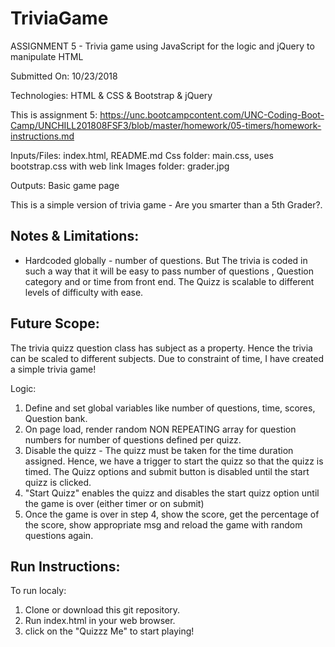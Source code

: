 # TriviaGame
ASSIGNMENT 5 - Trivia game using JavaScript for the logic and jQuery to manipulate HTML

Submitted On: 10/23/2018

Technologies: HTML & CSS & Bootstrap & jQuery

This is assignment 5: https://unc.bootcampcontent.com/UNC-Coding-Boot-Camp/UNCHILL201808FSF3/blob/master/homework/05-timers/homework-instructions.md

Inputs/Files: index.html, README.md 
Css folder: main.css,  uses bootstrap.css with web link
Images folder: grader.jpg

Outputs: Basic game page 

This is a simple version of trivia game - Are you smarter than a 5th Grader?.

Notes & Limitations:
--------------------
* Hardcoded globally - number of questions. But The trivia is coded in such a way that it will be easy to pass number of questions , 
  Question category and or time from front end. The Quizz is scalable to different levels of difficulty with ease.
  
Future Scope:
-------------
The trivia quizz question class has subject as a property. Hence the trivia can be scaled to different subjects.
Due to constraint of time, I have created a simple trivia game!

Logic:
1) Define and set global variables like number of questions, time, scores, Question bank. 
2) On page load, render random NON REPEATING array for question numbers for number of questions defined per quizz.
3) Disable the quizz - The quizz must be taken for the time duration assigned. Hence, we have a trigger to start the quizz so that the quizz is timed.
   The Quizz options and submit button is disabled until the start quizz is clicked.
4) "Start Quizz" enables the quizz and disables the start quizz option until the game is over (either timer or on submit) 
5) Once the game is over in step 4, show the score, get the percentage of the score, show appropriate msg and reload the game with random questions again.


Run Instructions:
--------------
To run localy:

1) Clone or download this git repository.
2) Run index.html in your web browser.
3) click on the "Quizzz Me" to start playing!

